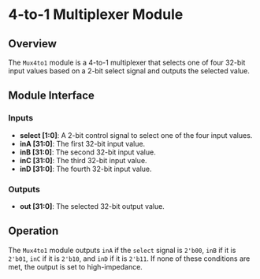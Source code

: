 # 4-to-1 Multiplexer Module

## Overview

The `Mux4to1` module is a 4-to-1 multiplexer that selects one of four 32-bit input values based on a 2-bit select signal and outputs the selected value.

## Module Interface

### Inputs

- **select [1:0]**: A 2-bit control signal to select one of the four input values.
- **inA [31:0]**: The first 32-bit input value.
- **inB [31:0]**: The second 32-bit input value.
- **inC [31:0]**: The third 32-bit input value.
- **inD [31:0]**: The fourth 32-bit input value.

### Outputs

- **out [31:0]**: The selected 32-bit output value.

## Operation

The `Mux4to1` module outputs `inA` if the `select` signal is `2'b00`, `inB` if it is `2'b01`, `inC` if it is `2'b10`, and `inD` if it is `2'b11`. If none of these conditions are met, the output is set to high-impedance.
